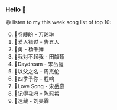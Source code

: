 

### Hello 👋

😄 listen to my this week song list of top 10:

0. 🌈卷睫盼 - 万玲琳
1. 🌈爱人错过 - 告五人
2. 🌈勇 - 杨千嬅
3. 🌈我对不起我 - 田馥甄
4. 🌈Daydream - 宋岳庭
5. 🌈以父之名 - 周杰伦
6. 🌈四季予你 - 程响
7. 🌈Love Song - 宋岳庭
8. 🌈记得我吗 - 陈冠希
9. 🌈迷藏 - 刘昊霖

